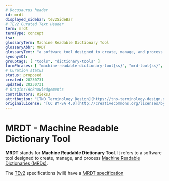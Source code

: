 ```yaml
---
# Docusaurus header
id: mrdt
displayed_sidebar: tev2SideBar
# TEv2 Curated Text Header
term: mrdt
termType: concept
isa:
glossaryTerm: Machine Readable Dictionary Tool
glossaryAbbr: MRDT
glossaryText: "a software tool designed to create, manage, and process [Machine Readable Dictionaries (MRDs)](mrd@)."
synonymOf: 
grouptags: [ "tools", "dictionary-tools" ]
formPhrases: [ "machine-readable-dictionary-tool{ss}", "mrd-tool{ss}", "mrdt{ss}" ]
# Curation status
status: proposed
created: 20230731
updated: 20230731
# Origins/Acknowledgements
contributors: RieksJ
attribution: "[TNO Terminology Design](https://tno-terminology-design.github.io/tev2-specifications/docs)"
originalLicense: "[CC BY-SA 4.0](http://creativecommons.org/licenses/by-sa/4.0/?ref=chooser-v1)"
---
```


# MRDT - Machine Readable Dictionary Tool

**MRDT** stands for **Machine Readable Dictionary Tool**. It refers to a software tool designed to create, manage, and process [Machine Readable Dictionaries (MRDs)](mrd@).

The [TEv2](@) specifications (will) have a [MRDT specification](/docs/specs/tools-envisaged/mrdt)